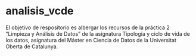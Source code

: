 # analisis_vcde
El objetivo de respositorio es albergar los recursos de la práctica 2 “Limpieza y Análisis de Datos” de la asignatura Tipología y ciclo de vida de los datos, asignatura del Máster en Ciencia de Datos de la Universitat Oberta de Catalunya. 
